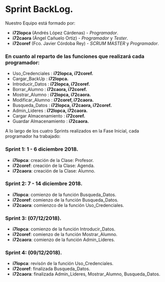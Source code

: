 # Sprint BackLog.

Nuestro Equipo está formado por:
- **i72lopca** (Andrés López Cárdenas) - _Programador_.
- **i72caora** (Ángel Cañuelo Ortiz) - _Programador_ y _Tester_.
- **i72coref** (Fco. Javier Córdoba Rey) - _SCRUM MASTER_  y _Programador_.

### En cuanto al reparto de las funciones que realizará cada programador:

- Uso_Credenciales : **i72lopca, i72coref.**
- Cargar_BackUp : **i72lopca.**
- Introducir_Datos : **i72lopca, i72coref.**
- Borrar_Alumno : **i72caora, i72coref.**
- Mostrar_Alumno : **i72lopca, i72caora.**
- Modificar_Alumno : **i72coref, i72caora.**
- Busqueda_Datos : **i72lopca, i72caora, i72coref.**
- Admin_Lideres : **i72lopca, i72caora.**
- Cargar Almacenamiento : **i72coref.**
- Guardar Almacenamiento : **i72caora.**

A lo largo de los cuatro Sprints realizados en la Fase Inicial, cada programador ha trabajado:

### Sprint 1: 1 - 6 diciembre 2018.

 - **i7lopca**: creación de la Clase: Profesor.
 - **i72coref**: creación de la Clase: Agenda.
 - **i72caora**: creación de la Clase: Alumno.

### Sprint 2: 7 - 14 diciembre 2018.

 - **i7lopca**: comienzo de la función Busqueda_Datos.
 - **i72coref**: comienzo de la función Busqueda_Datos.
 - **i72caora**: comienzco de la función Uso_Credenciales.
 
### Sprint 3: (07/12/2018). 

 - **i7lopca**: comienzo de la función Introducir_Datos.
 - **i72coref**: comienzo de la función Mostrar_Alumno.
 - **i72caora**: comienzo de la función Admin_Lideres.

### Sprint 4: (09/12/2018).

 - **i7lopca**: revisón de la función Uso_Credenciales.
 - **i72coref**: finalizada Busqueda_Datos.
 - **i72caora**: finalizada Admin_Lideres, Mostrar_Alumno, Busqueda_Datos.
